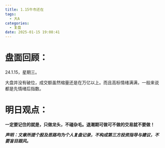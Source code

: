 ```yaml
---
title: 1.15牛市还在
tags:
  - 大A
categories:
  - 复盘
date: 2025-01-15 19:08:41
---
```




# 盘面回顾：

24.1.15，星期三。

大盘并没有破位，成交额虽然缩量还是在万亿以上。而且高标情绪满满，一般来说都是先情绪后指数。

# 明日观点：





**一定要记住的就是，只做龙头，不碰杂毛。退潮期可做可不做的交易就不要做！**



***声明：文章所提个股及思路均为个人复盘记录，不构成第三方投资指导与建议，不要盲目跟风。***
